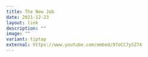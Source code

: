```yaml
---
title: The New Job
date: 2021-12-23
layout: link
description: ""
image: ""
variant: tiptap
external: https://www.youtube.com/embed/97oCC7ySZ74
---
```

